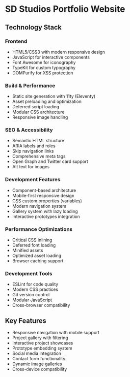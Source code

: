# SD Studios Portfolio Website

## Technology Stack

### Frontend
- HTML5/CSS3 with modern responsive design
- JavaScript for interactive components
- Font Awesome for iconography
- TypeKit for custom typography
- DOMPurify for XSS protection

### Build & Performance
- Static site generation with 11ty (Eleventy)
- Asset preloading and optimization
- Deferred script loading
- Modular CSS architecture
- Responsive image handling

### SEO & Accessibility 
- Semantic HTML structure
- ARIA labels and roles
- Skip navigation links
- Comprehensive meta tags
- Open Graph and Twitter card support
- Alt text for images

### Development Features
- Component-based architecture
- Mobile-first responsive design
- CSS custom properties (variables)
- Modern navigation system
- Gallery system with lazy loading
- Interactive prototypes integration

### Performance Optimizations
- Critical CSS inlining
- Deferred font loading
- Minified assets
- Optimized asset loading
- Browser caching support

### Development Tools
- ESLint for code quality
- Modern CSS practices
- Git version control
- Modular JavaScript
- Cross-browser compatibility

## Key Features
- Responsive navigation with mobile support
- Project gallery with filtering
- Interactive project showcases
- Prototype embedding system
- Social media integration
- Contact form functionality
- Dynamic image galleries
- Cross-device compatibility
